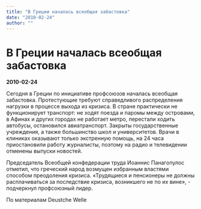 ```yaml
---
title: "В Греции началась всеобщая забастовка"
date: "2010-02-24"
author: ""
---
```


# В Греции началась всеобщая забастовка

**2010-02-24** 

Cегодня в Греции по инициативе профсоюзов началась всеобщая забастовка. Протестующие требуют справедливого распределения нагрузки в процессе выхода из кризиса. В стране практически не функционирует транспорт: не ходят поезда и паромы между островами, в Афинах и других городах не работает метро, перестали ходить автобусы, остановился авиатранспорт. Закрыты государственные учреждения, а также большинство школ и университетов. Врачи в клиниках оказывают только экстренную помощь, на 24 часа приостановили работу журналисты, поэтому на радио и телевидении отменены выпуски новостей.

Председатель Всеобщей конфедерации труда Иоаннис Панагопулос отметил, что греческий народ возмущен избранным властями способом преодоления кризиса. «Трудящиеся и пенсионеры не должны расплачиваться за последствие кризиса, возникшего не по их вине», - подчеркнул профсоюзный лидер.

По материалам Deustche Welle